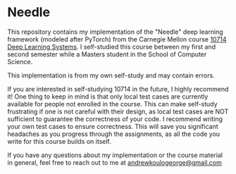 # Needle
This repository contains my implementation of the "Needle" deep learning framework (modeled after PyTorch) from the Carnegie Mellon course [10714 Deep Learning Systems](https://dlsyscourse.org/lectures/). I self-studied this course between my first and second semester while a Masters student in the School of Computer Science. 

This implementation is from my own self-study and may contain errors. 

If you are interested in self-studying 10714 in the future, I highly recommend it! One thing to keep in mind is that only local test cases are currently available for people not enrolled in the course. This can make self-study frustrating if one is not careful with their design, as local test cases are NOT sufficient to guarantee the correctness of your code. I recommend writing your own test cases to ensure correctness. This will save you significant headaches as you progress through the assignments, as all the code you write for this course builds on itself.

If you have any questions about my implementation or the course material in general, feel free to reach out to me at andrewkoulogeorge@gmail.com
